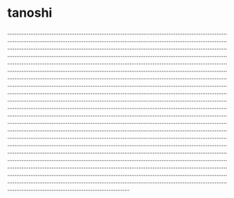 # tanoshi

.................................................................................................................................................................................................................................................................................................................................................................................................................................................................................................................................................................................................................................................................................................................................................................................................................................................................................................................................................................................................................................................................................................................................................................................................................................................................................................................................................................................................................................................................................................................................................................................................................................................................................................................................................................................................................................................................................................................................................................................................................................................................................................................................................................................................................................................................................................................................................................................................................................................................................................................................................................................................................................................................................................................................................................................